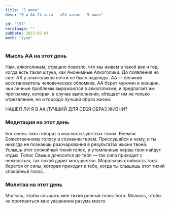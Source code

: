 ```yaml
---
title: "5 июня"
desc: "Я и АА 24 часа - «24 часа» — 5 июня"

id: "157"
heroImage: ""
pubDate: 2023-05-04
moth: "iyun"
---
```


### Мысль АА на этот день

Нам, алкоголикам, страшно повезло, что мы живем в такой век и год, когда есть
такая штука, как Анонимные Алкоголики. До появления на свет АА у алкоголиков
почти не было надежды. АА — великий восстановитель человеческих обломков, АА
берет мужчин и женщин, чьи личные проблемы выражаются в алкоголизме, и
предлагает им программу, которая, в случае выполнения, обещает им не только
отрезвление, но и гораздо лучший образ жизни.

НАШЕЛ ЛИ Я В АА ЛУЧШИЙ ДЛЯ СЕБЯ ОБРАЗ ЖИЗНИ?

### Медитация на этот день

Бог очень тихо говорит в мыслях и чувствах твоих. Внемли Божественному голосу
в сознании твоем. Прислушайся к нему, и ты никогда не познаешь разочарования в
результатах жизни твоей. Услышь этот спокойный тихий голос, и утомленные нервы
твои найдут отдых. Голос Свыше доносится до тебя — так сила приходит с
нежностью, так покой дарит могущество. Моральная стойкость твоя берется от
силы, которая приходит к тебе, когда ты слышишь этот тихий спокойный голос.

### Молитва на этот день

Молюсь, чтобы слышать мне тихий ровный голос Бога. Молюсь, чтобы не
противиться мне указанием разума моего.
